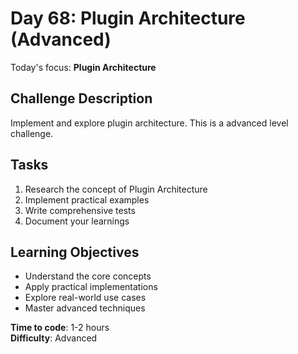 # Day 68: Plugin Architecture (Advanced)

Today's focus: **Plugin Architecture**

## Challenge Description
Implement and explore plugin architecture. This is a advanced level challenge.

## Tasks
1. Research the concept of Plugin Architecture
2. Implement practical examples
3. Write comprehensive tests
4. Document your learnings

## Learning Objectives
- Understand the core concepts
- Apply practical implementations
- Explore real-world use cases
- Master advanced techniques

**Time to code**: 1-2 hours  
**Difficulty**: Advanced